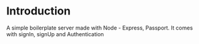 # Introduction
A simple boilerplate server made with Node - Express, Passport.
It comes with signIn, signUp and Authentication
